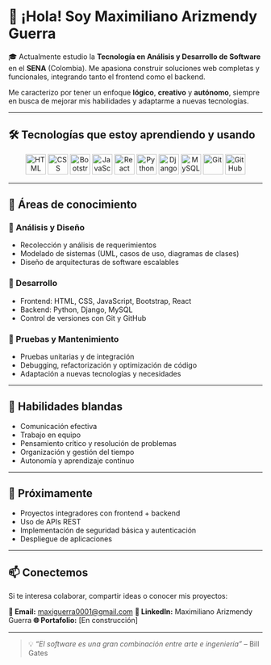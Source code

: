 # 👋 ¡Hola! Soy Maximiliano Arizmendy Guerra


🎓 Actualmente estudio la **Tecnología en Análisis y Desarrollo de Software** en el **SENA** (Colombia). Me apasiona construir soluciones web completas y funcionales, integrando tanto el frontend como el backend. 

Me caracterizo por tener un enfoque **lógico**, **creativo** y **autónomo**, siempre en busca de mejorar mis habilidades y adaptarme a nuevas tecnologías.

---

## 🛠 Tecnologías que estoy aprendiendo y usando

<p align="center">
  <img src="https://cdn.jsdelivr.net/gh/devicons/devicon/icons/html5/html5-original.svg" height="40" alt="HTML" />
  <img src="https://cdn.jsdelivr.net/gh/devicons/devicon/icons/css3/css3-original.svg" height="40" alt="CSS" />
  <img src="https://cdn.jsdelivr.net/gh/devicons/devicon/icons/bootstrap/bootstrap-original.svg" height="40" alt="Bootstrap" />
  <img src="https://cdn.jsdelivr.net/gh/devicons/devicon/icons/javascript/javascript-original.svg" height="40" alt="JavaScript" />
  <img src="https://cdn.jsdelivr.net/gh/devicons/devicon/icons/react/react-original.svg" height="40" alt="React" />
  <img src="https://cdn.jsdelivr.net/gh/devicons/devicon/icons/python/python-original.svg" height="40" alt="Python" />
  <img src="https://cdn.jsdelivr.net/gh/devicons/devicon/icons/django/django-plain.svg" height="40" alt="Django" />
  <img src="https://cdn.jsdelivr.net/gh/devicons/devicon/icons/mysql/mysql-original.svg" height="40" alt="MySQL" />
  <img src="https://cdn.jsdelivr.net/gh/devicons/devicon/icons/git/git-original.svg" height="40" alt="Git" />
  <img src="https://cdn.jsdelivr.net/gh/devicons/devicon/icons/github/github-original.svg" height="40" alt="GitHub" />
</p>

---

## 🧠 Áreas de conocimiento

### 🔹 Análisis y Diseño
- Recolección y análisis de requerimientos
- Modelado de sistemas (UML, casos de uso, diagramas de clases)
- Diseño de arquitecturas de software escalables

### 🔹 Desarrollo
- Frontend: HTML, CSS, JavaScript, Bootstrap, React
- Backend: Python, Django, MySQL
- Control de versiones con Git y GitHub

### 🔹 Pruebas y Mantenimiento
- Pruebas unitarias y de integración
- Debugging, refactorización y optimización de código
- Adaptación a nuevas tecnologías y necesidades

---

## 🤝 Habilidades blandas

- Comunicación efectiva
- Trabajo en equipo
- Pensamiento crítico y resolución de problemas
- Organización y gestión del tiempo
- Autonomía y aprendizaje continuo

---

## 🚀 Próximamente

- Proyectos integradores con frontend + backend
- Uso de APIs REST
- Implementación de seguridad básica y autenticación
- Despliegue de aplicaciones

---

## 📫 Conectemos

Si te interesa colaborar, compartir ideas o conocer mis proyectos:

**📧 Email:** maxiguerra0001@gmail.com
**💼 LinkedIn:** Maximiliano Arizmendy Guerra
**🌐 Portafolio:** [En construcción]

---

> 💡 *“El software es una gran combinación entre arte e ingeniería”* – Bill Gates
